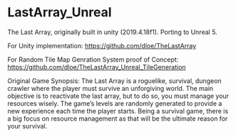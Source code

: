 # LastArray_Unreal
The Last Array, originally built in unity (2019.4.18f1). Porting to Unreal 5.




For Unity implementation: https://github.com/dloe/TheLastArray

For Random Tile Map Genration System proof of Concept: https://github.com/dloe/TheLastArray_Unreal_TileGeneration



Original Game Synopsis:
The Last Array is a roguelike, survival, dungeon crawler where the player must survive an unforgiving world. The main objective is to reactivate the last array, but to do so, you must manage your resources wisely. The game’s levels are randomly generated to provide a new experience each time the player starts. Being a survival game, there is a big focus on resource management as that will be the ultimate reason for your survival.
